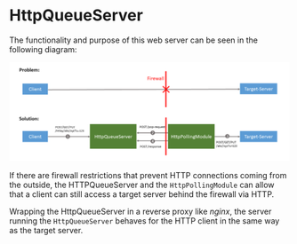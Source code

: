 # HttpQueueServer

The functionality and purpose of this web server can be seen in the following diagram:

![](overview.png)

If there are firewall restrictions that prevent HTTP connections coming from the outside,
the HTTPQueueServer and the `HttpPollingModule` can allow that a client can still access a target server behind the firewall via HTTP.

Wrapping the HttpQueueServer in a reverse proxy like *nginx*, the server running the `HttpQueueServer` behaves for the HTTP client in the same way as the target server.
